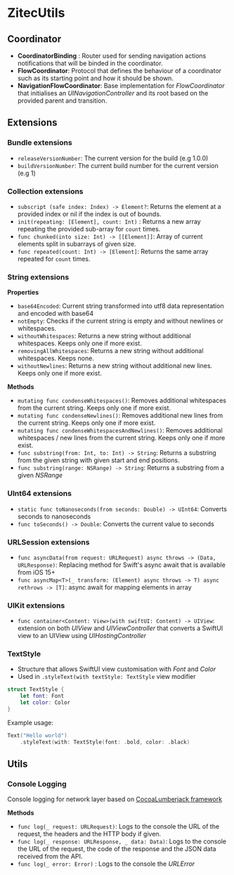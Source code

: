 # ZitecUtils

## Coordinator 

- **CoordinatorBinding** : Router used for sending navigation actions notifications that will be binded in the coordinator. 
- **FlowCoordinator**: Protocol that defines the behaviour of a coordinator such as its starting point and how it should be shown. 
- **NavigationFlowCoordinator**: Base implementation for *FlowCoordinator* that initialises an *UINavigationController* and its root based on the provided parent and transition. 

## Extensions 

### Bundle extensions 

- `releaseVersionNumber`: The current version for the build (e.g 1.0.0)
- `buildVersionNumber`: The current build number for the current version (e.g 1)

### Collection extensions 

- `subscript (safe index: Index) -> Element?`: Returns the element at a provided index or nil if the index is out of bounds. 
- `init(repeating: [Element], count: Int)` : Returns a new array repeating the provided sub-array for `count` times. 
- `func chunked(into size: Int) -> [[Element]]`: Array of current elements split in subarrays of given size.
- `func repeated(count: Int) -> [Element]`: Returns the same array repeated for `count` times. 

### String extensions 

**Properties**

- `base64Encoded`: Current string transformed into utf8 data representation and encoded with base64 
- `notEmpty`: Checks if the current string is empty and without newlines or whitespaces. 
- `withoutWhitespaces`: Returns a new string without additional whitespaces. Keeps only one if more exist.
- `removingAllWhitespaces`: Returns a new string without additional whitespaces. Keeps none. 
- `withoutNewlines`: Returns a new string without additional new lines. Keeps only one if more exist.

**Methods**

- `mutating func condenseWhitespaces()`: Removes additional whitespaces from the current string. Keeps only one if more exist.
- `mutating func condenseNewlines()`: Removes additional new lines from the current string. Keeps only one if more exist.
- `mutating func condenseWhitespacesAndNewlines()`: Removes additional whitespaces / new lines from the current string. Keeps only one if more exist.
- `func substring(from: Int, to: Int) -> String`: Returns a substring from the given string with given start and end positions. 
- `func substring(range: NSRange) -> String`: Returns a substring from a given *NSRange*

### UInt64 extensions 

- `static func toNanoseconds(from seconds: Double) -> UInt64`: Converts seconds to nanoseconds 
- `func toSeconds() -> Double`: Converts the current value to seconds

### URLSession extensions 

- `func asyncData(from request: URLRequest) async throws -> (Data, URLResponse)`:  Replacing method for Swift's async await that is available from iOS 15+
- `func asyncMap<T>(_ transform: (Element) async throws -> T) async rethrows -> [T]`: async await for mapping elements in array

### UIKit extensions 

- `func container<Content: View>(with swiftUI: Content) -> UIView`:  extension on both *UIView* and *UIViewController* that converts a SwiftUI view to an UIView using *UIHostingController*

### TextStyle 

- Structure that allows SwiftUI view customisation with *Font* and *Color*
- Used in `.styleText(with textStyle: TextStyle` view modifier
```swift
struct TextStyle {
    let font: Font
    let color: Color
}
```
Example usage: 
```swift
Text("Hello world")
    .styleText(with: TextStyle(font: .bold, color: .black)
```

## Utils 

### Console Logging 

Console logging for network layer based on [CocoaLumberjack framework](https://github.com/CocoaLumberjack/CocoaLumberjack)

**Methods**

- `func log(_ request: URLRequest)`: Logs to the console the URL of the request, the headers and the HTTP body if given. 
- `func log(_ response: URLResponse, _ data: Data)`: Logs to the console the URL of the request, the code of the response and the JSON data received from the API. 
- `func log(_ error: Error)` : Logs to the console the *URLError*
